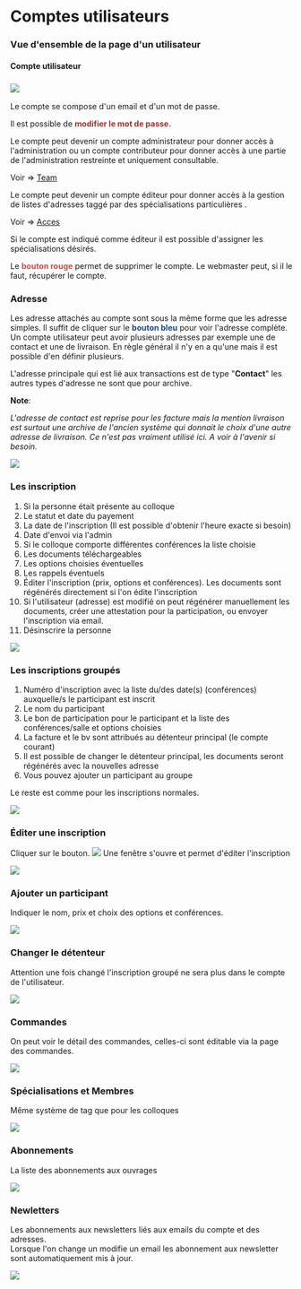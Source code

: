 Comptes utilisateurs
====================

### Vue d'ensemble de la page d'un utilisateur

#### Compte utilisateur

### ![](https://library.test/images/h93BpEzlUj9RgPfIFKy1JQmZqs0Im2ipCIYkjSjO.png)

Le compte se compose d'un email et d'un mot de passe.

Il est possible de <span style="color: rgb(149, 55, 52);">**modifier le mot de passe.**</span>

Le compte peut devenir un compte administrateur pour donner accès à l'administration ou un compte contributeur pour donner accès à une partie de l'administration restreinte et uniquement consultable.

Voir =&gt; [Team](http://doc.hubwebdroit.ch/page/team)

Le compte peut devenir un compte éditeur pour donner accès à la gestion de listes d'adresses taggé par des spécialisations particulières .

Voir =&gt; [Acces](https://doc.hubwebdroit.ch/page/acces-listes-adresses)

Si le compte est indiqué comme éditeur il est possible d'assigner les spécialisations désirés.

Le **<span style="color: rgb(192, 80, 77);">bouton rouge</span>** permet de supprimer le compte. Le webmaster peut, si il le faut, récupérer le compte.

###  Adresse

Les adresse attachés au compte sont sous la même forme que les adresse simples. Il suffit de cliquer sur le <span style="color: rgb(31, 73, 125);">**bouton bleu**</span> pour voir l'adresse complète. Un compte utilisateur peut avoir plusieurs adresses par exemple une de contact et une de livraison. En règle général il n'y en a qu'une mais il est possible d'en définir plusieurs.

L'adresse principale qui est lié aux transactions est de type "**Contact**" les autres types d'adresse ne sont que pour archive.  
  
**Note**:

*L'adresse de contact est reprise pour les facture mais la mention livraison est surtout une archive de l'ancien système qui donnait le choix d'une autre adresse de livraison. Ce n'est pas vraiment utilisé ici. A voir à l'avenir si besoin.*

![](https://library.test/images/DkXSJ6TtkNtS4aJ1279vaIDii08CwVG4Luc3z6XS.png)
### Les inscription 

1. Si la personne était présente au colloque
2. Le statut et date du payement
3. La date de l'inscription (Il est possible d'obtenir l'heure exacte si besoin)
4. Date d'envoi via l'admin
5. Si le colloque comporte différentes conférences la liste choisie
6. Les documents téléchargeables
7. Les options choisies éventuelles
8. Les rappels éventuels
9. Éditer l'inscription (prix, options et conférences). Les documents sont régénérés directement si l'on édite l'inscription
10. Si l'utilisateur (adresse) est modifié on peut régénérer manuellement les documents, créer une attestation pour la participation, ou envoyer l'inscription via email.
11. Désinscrire la personne

![](https://library.test/images/FNywpxHM9gNUcLrgvsZhZiYTNGUNYk0QlB0f2me3.png)
### Les inscriptions groupés

1. Numéro d'inscription avec la liste du/des date(s) (conférences) auxquelle/s le participant est inscrit
2. Le nom du participant
3. Le bon de participation pour le participant et la liste des conférences/salle et options choisies
4. La facture et le bv sont attribués au détenteur principal (le compte courant)
5. Il est possible de changer le détenteur principal, les documents seront régénérés avec la nouvelles adresse
6. Vous pouvez ajouter un participant au groupe

Le reste est comme pour les inscriptions normales.

![](https://library.test/images/LoI9nZE8iD7eWEqTFH02WHct28dgFf2Ol60wJ6F0.png)
###  Éditer une inscription

Cliquer sur le bouton. ![](https://library.test/images/DxY93v4ivgguGcrCvJLtPkgXZETpC9f9n1Fs777q.png) Une fenêtre s'ouvre et permet d'éditer l'inscription

![](https://library.test/images/5eKQxEs8enhgasOYi0t19DsXj611ONvYEnlPdwq9.png)

### Ajouter un participant

Indiquer le nom, prix et choix des options et conférences.

![](https://library.test/images/bWI96Fsu3uygWWVQFDnm2ppbHGl94rJD8hLMccfN.png)
### Changer le détenteur

Attention une fois changé l'inscription groupé ne sera plus dans le compte de l'utilisateur.

![](https://library.test/images/H7vKPi2qTlAElprr4Ur6ercw4I7SAtnADbIOj2zO.png)
### Commandes

On peut voir le détail des commandes, celles-ci sont éditable via la page des commandes.

![](https://library.test/images/56ixBRhOgB4ZGWA6lUKDfct0Y3U5XV9ylDYCquf9.png)

### Spécialisations et Membres 

Même système de tag que pour les colloques

![](https://library.test/images/SH2KuKo2ZsnQkYrFdO8UuWm5fGDA8AZDHX9AD8Hk.png)
### Abonnements

La liste des abonnements aux ouvrages

![](https://library.test/images/xHWgqhCVzXbey8ZxfpPKQ5vS2Qj6jeNR2DgNdmNv.png)
### Newletters

Les abonnements aux newsletters liés aux emails du compte et des adresses.  
Lorsque l'on change un modifie un email les abonnement aux newsletter sont automatiquement mis à jour.

![](https://library.test/images/OuPrAcrJwMlBZaYaNJGD6lIVoAPegK1eMaHflnHz.png)

